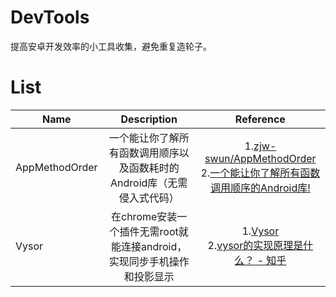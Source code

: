# DevTools
提高安卓开发效率的小工具收集，避免重复造轮子。

# List
| Name | Description | Reference |
|-----| :-----:|:----:|
|AppMethodOrder|一个能让你了解所有函数调用顺序以及函数耗时的Android库（无需侵入式代码）|1.[zjw-swun/AppMethodOrder](https://github.com/zjw-swun/AppMethodOrder)<br />2.[一个能让你了解所有函数调用顺序的Android库!](http://www.jcodecraeer.com/a/anzhuokaifa/androidkaifa/2017/0327/7728.html)|
|Vysor|在chrome安装一个插件无需root就能连接android，实现同步手机操作和投影显示|1.[Vysor](https://www.vysor.io/)<br />2.[vysor的实现原理是什么？ - 知乎](https://www.zhihu.com/question/46229570)|
